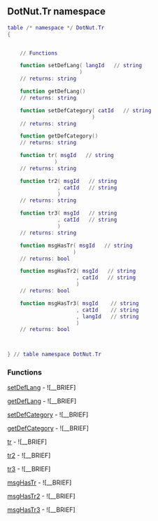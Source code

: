 ## DotNut.Tr namespace
```lua
table /* namespace */ DotNut.Tr
{


    // Functions

    function setDefLang( langId   // string
                       )
    // returns: string

    function getDefLang()
    // returns: string

    function setDefCategory( catId   // string
                           )
    // returns: string

    function getDefCategory()
    // returns: string

    function tr( msgId   // string
               )
    // returns: string

    function tr2( msgId   // string
                , catId   // string
                )
    // returns: string

    function tr3( msgId   // string
                , catId   // string
                )
    // returns: string

    function msgHasTr( msgId   // string
                     )
    // returns: bool

    function msgHasTr2( msgId   // string
                      , catId   // string
                      )
    // returns: bool

    function msgHasTr3( msgId    // string
                      , catId    // string
                      , langId   // string
                      )
    // returns: bool



} // table namespace DotNut.Tr
```


### Functions


[setDefLang](../DotNut/Tr/setDefLang.md) - ![__BRIEF]


[getDefLang](../DotNut/Tr/getDefLang.md) - ![__BRIEF]


[setDefCategory](../DotNut/Tr/setDefCategory.md) - ![__BRIEF]


[getDefCategory](../DotNut/Tr/getDefCategory.md) - ![__BRIEF]


[tr](../DotNut/Tr/tr.md) - ![__BRIEF]


[tr2](../DotNut/Tr/tr2.md) - ![__BRIEF]


[tr3](../DotNut/Tr/tr3.md) - ![__BRIEF]


[msgHasTr](../DotNut/Tr/msgHasTr.md) - ![__BRIEF]


[msgHasTr2](../DotNut/Tr/msgHasTr2.md) - ![__BRIEF]


[msgHasTr3](../DotNut/Tr/msgHasTr3.md) - ![__BRIEF]

